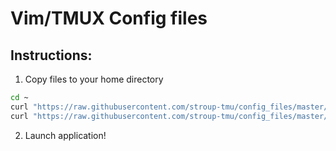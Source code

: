 # Vim/TMUX Config files

## Instructions:
1. Copy files to your home directory
```sh
cd ~
curl "https://raw.githubusercontent.com/stroup-tmu/config_files/master/tmux.conf" > .tmux.conf
curl "https://raw.githubusercontent.com/stroup-tmu/config_files/master/vimrc" > .vimrc
```

2. Launch application!
